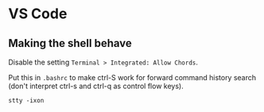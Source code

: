 # VS Code

## Making the shell behave

Disable the setting `Terminal > Integrated: Allow Chords`.

Put this in `.bashrc` to make ctrl-S work for forward command history search (don't interpret ctrl-s and ctrl-q as control flow keys).
```shell
stty -ixon
```

